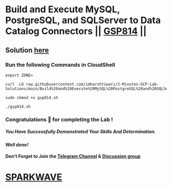 # Build and Execute MySQL, PostgreSQL, and SQLServer to Data Catalog Connectors || [GSP814](https://www.cloudskillsboost.google/focuses/11999?parent=catalog) ||

## Solution [here](https://youtu.be/43hA0Is9J1I)

### Run the following Commands in CloudShell

```
export ZONE=
```
```
curl -LO raw.githubusercontent.com/imharshtiwari/2-Minutes-GCP-Lab-Solutions/main/Build%20and%20Execute%20MySQL%20PostgreSQL%20and%20SQLServer%20to%20Data%20Catalog%20Connectors/gsp814.sh

sudo chmod +x gsp814.sh

./gsp814.sh
```

### Congratulations 🎉 for completing the Lab !

##### *You Have Successfully Demonstrated Your Skills And Determination.*

#### *Well done!*

#### Don't Forget to Join the [Telegram Channel](https://t.me/sparkwave.01) & [Discussion group](https://t.me/sparkwave.01chats)

# [SPARKWAVE](https://www.youtube.com/@sparkwave.01)
